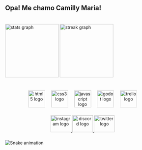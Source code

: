 <h2 align="left">Opa! Me chamo Camilly Maria!</h2>

###

<br clear="both">

<div align="left">
  <img src="https://github-readme-stats.vercel.app/api?username=CamillyMaria&hide_title=false&hide_rank=false&show_icons=true&include_all_commits=false&count_private=false&disable_animations=false&theme=dracula&locale=pt-br&hide_border=true&order=1" height="174" alt="stats graph"  />
  <img src="https://streak-stats.demolab.com?user=CamillyMaria&locale=pt-br&mode=daily&theme=dracula&hide_border=true&border_radius=5&order=3" height="174" alt="streak graph"  />
</div>

###

<br clear="both">

<div align="center">
  <img src="https://cdn.jsdelivr.net/gh/devicons/devicon/icons/html5/html5-plain.svg" height="55" alt="html5 logo"  />
  <img width="12" />
  <img src="https://cdn.jsdelivr.net/gh/devicons/devicon/icons/css3/css3-plain.svg" height="55" alt="css3 logo"  />
  <img width="12" />
  <img src="https://cdn.jsdelivr.net/gh/devicons/devicon/icons/javascript/javascript-plain.svg" height="55" alt="javascript logo"  />
  <img width="12" />
  <img src="https://cdn.jsdelivr.net/gh/devicons/devicon/icons/godot/godot-original.svg" height="55" alt="godot logo"  />
  <img width="12" />
  <img src="https://cdn.jsdelivr.net/gh/devicons/devicon/icons/trello/trello-plain.svg" height="55" alt="trello logo"  />
</div>

###

<div align="center">
  <a href="https://www.instagram.com/_zer0fiv5_/" target="_blank">
    <img src="https://raw.githubusercontent.com/maurodesouza/profile-readme-generator/master/src/assets/icons/social/instagram/default.svg" width="67" height="55" alt="instagram logo"  />
  </a>
  <a href="https://discord.com/channels/@005_z" target="_blank">
    <img src="https://raw.githubusercontent.com/maurodesouza/profile-readme-generator/master/src/assets/icons/social/discord/default.svg" width="67" height="55" alt="discord logo"  />
  </a>
  <a href="https://twitter.com/_zer0_fiv5" target="_blank">
    <img src="https://raw.githubusercontent.com/maurodesouza/profile-readme-generator/master/src/assets/icons/social/twitter/default.svg" width="67" height="55" alt="twitter logo"  />

  </a>

</div>

###

<img src="https://github.com/CamillyMaria/CamillyMaria/blob/output/github-contribution-grid-snake.svg" alt="Snake animation" />

###

